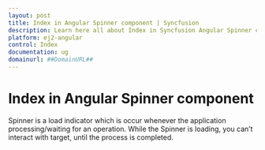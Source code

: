 ```yaml
---
layout: post
title: Index in Angular Spinner component | Syncfusion
description: Learn here all about Index in Syncfusion Angular Spinner component of Syncfusion Essential JS 2 and more.
platform: ej2-angular
control: Index 
documentation: ug
domainurl: ##DomainURL##
---
```


# Index in Angular Spinner component

Spinner is a load indicator which is occur whenever the application processing/waiting for an operation.
While the Spinner is loading, you can’t interact with target, until the process is completed.
